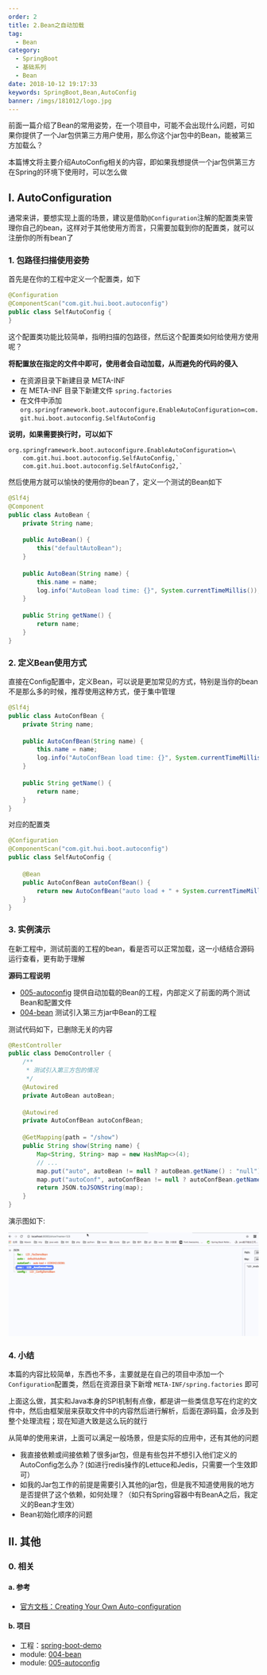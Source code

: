 ```yaml
---
order: 2
title: 2.Bean之自动加载
tag: 
  - Bean
category: 
  - SpringBoot
  - 基础系列
  - Bean
date: 2018-10-12 19:17:33
keywords: SpringBoot,Bean,AutoConfig
banner: /imgs/181012/logo.jpg
---
```


前面一篇介绍了Bean的常用姿势，在一个项目中，可能不会出现什么问题，可如果你提供了一个Jar包供第三方用户使用，那么你这个jar包中的Bean，能被第三方加载么？

本篇博文将主要介绍AutoConfig相关的内容，即如果我想提供一个jar包供第三方在Spring的环境下使用时，可以怎么做

<!-- more -->

## I. AutoConfiguration

通常来讲，要想实现上面的场景，建议是借助`@Configuration`注解的配置类来管理你自己的bean，这样对于其他使用方而言，只需要加载到你的配置类，就可以注册你的所有bean了

### 1. 包路径扫描使用姿势

首先是在你的工程中定义一个配置类，如下

```java
@Configuration
@ComponentScan("com.git.hui.boot.autoconfig")
public class SelfAutoConfig {
}
```

这个配置类功能比较简单，指明扫描的包路径，然后这个配置类如何给使用方使用呢？

**将配置放在指定的文件中即可，使用者会自动加载，从而避免的代码的侵入**

- 在资源目录下新建目录 META-INF
- 在 META-INF 目录下新建文件 `spring.factories`
- 在文件中添加 `org.springframework.boot.autoconfigure.EnableAutoConfiguration=com.git.hui.boot.autoconfig.SelfAutoConfig`

**说明，如果需要换行时，可以如下**

```properties
org.springframework.boot.autoconfigure.EnableAutoConfiguration=\
    com.git.hui.boot.autoconfig.SelfAutoConfig,`
    com.git.hui.boot.autoconfig.SelfAutoConfig2,`
```

然后使用方就可以愉快的使用你的bean了，定义一个测试的Bean如下

```java
@Slf4j
@Component
public class AutoBean {
    private String name;

    public AutoBean() {
        this("defaultAutoBean");
    }

    public AutoBean(String name) {
        this.name = name;
        log.info("AutoBean load time: {}", System.currentTimeMillis());
    }

    public String getName() {
        return name;
    }
}
```

### 2. 定义Bean使用方式

直接在Config配置中，定义Bean，可以说是更加常见的方式，特别是当你的bean不是那么多的时候，推荐使用这种方式，便于集中管理

```java
@Slf4j
public class AutoConfBean {
    private String name;

    public AutoConfBean(String name) {
        this.name = name;
        log.info("AutoConfBean load time: {}", System.currentTimeMillis());
    }

    public String getName() {
        return name;
    }
}
```

对应的配置类

```java
@Configuration
@ComponentScan("com.git.hui.boot.autoconfig")
public class SelfAutoConfig {

    @Bean
    public AutoConfBean autoConfBean() {
        return new AutoConfBean("auto load + " + System.currentTimeMillis());
    }
}
```

### 3. 实例演示

在新工程中，测试前面的工程的bean，看是否可以正常加载，这一小结结合源码运行查看，更有助于理解

**源码工程说明**

- [005-autoconfig]() 提供自动加载的Bean的工程，内部定义了前面的两个测试Bean和配置文件
- [004-bean]() 测试引入第三方jar中Bean的工程

测试代码如下，已删除无关的内容

```java
@RestController
public class DemoController {
    /**
     * 测试引入第三方包的情况
     */
    @Autowired
    private AutoBean autoBean;

    @Autowired
    private AutoConfBean autoConfBean;

    @GetMapping(path = "/show")
    public String show(String name) {
        Map<String, String> map = new HashMap<>(4);
        // ...
        map.put("auto", autoBean != null ? autoBean.getName() : "null");
        map.put("autoConf", autoConfBean != null ? autoConfBean.getName() : "null");
        return JSON.toJSONString(map);
    }
}
```

演示图如下:

![gif.gif](/imgs/181012/00.gif)


### 4. 小结

本篇的内容比较简单，东西也不多，主要就是在自己的项目中添加一个`Configuration`配置类，然后在资源目录下新增 `META-INF/spring.factories` 即可

上面这么做，其实和Java本身的SPI机制有点像，都是讲一些类信息写在约定的文件中，然后由框架层来获取文件中的内容然后进行解析，后面在源码篇，会涉及到整个处理流程；现在知道大致是这么玩的就行

从简单的使用来讲，上面可以满足一般场景，但是实际的应用中，还有其他的问题

- 我直接依赖或间接依赖了很多jar包，但是有些包并不想引入他们定义的AutoConfig怎么办？(如进行redis操作的Lettuce和Jedis，只需要一个生效即可）
- 如我的Jar包工作的前提是需要引入其他的jar包，但是我不知道使用我的地方是否提供了这个依赖，如何处理？（如只有Spring容器中有BeanA之后，我定义的Bean才生效）
- Bean初始化顺序的问题

## II. 其他

### 0. 相关

#### a. 参考

- [官方文档：Creating Your Own Auto-configuration](https://docs.spring.io/spring-boot/docs/current/reference/html/boot-features-developing-auto-configuration.html#boot-features-understanding-auto-configured-beans)

#### b. 项目

- 工程：[spring-boot-demo](https://github.com/liuyueyi/spring-boot-demo)
- module: [004-bean](https://github.com/liuyueyi/spring-boot-demo/blob/master/spring-boot/004-bean)
- module: [005-autoconfig](https://github.com/liuyueyi/spring-boot-demo/tree/master/spring-boot/005-autoconfig)

